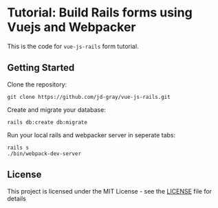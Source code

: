 # Tutorial: Build Rails forms using Vuejs and Webpacker

This is the code for `vue-js-rails` form tutorial.

## Getting Started

Clone the repository:

```
git clone https://github.com/jd-gray/vue-js-rails.git
```

Create and migrate your database:

``` 
rails db:create db:migrate
```

Run your local rails and webpacker server in seperate tabs:

```
rails s
./bin/webpack-dev-server
```

## License

This project is licensed under the MIT License - see the [LICENSE](LICENSE) file for details
